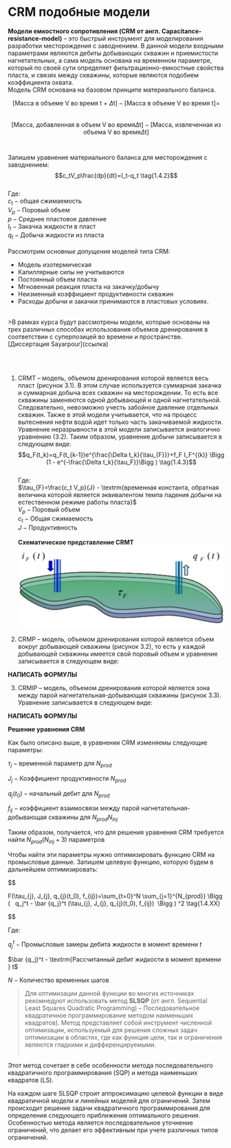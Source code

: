 # CRM подобные модели

  

**Модели емкостного сопротивления (CRM от англ. Capacitance-resistance-model)** – это быстрый инструмент для моделирования разработки месторождения с заводнением. В данной модели входными параметрами являются дебиты добывающих скважин и приемистости нагнетательных, а сама модель основана на временном параметре, который по своей сути определяет фильтрационно-емкостные свойства пласта, и связях между скважины, которые являются подобием коэффициента охвата.
<br>
Модель CRM основана на базовом принципе материального баланса.

  

$$\textrm{[Масса в объеме V во время t + }\Delta \textrm{t]} - \textrm{[Масса в объеме V во время t]} =$$<br>
 $$\textrm{[Масса, добавленная в объем V во время}\Delta\textrm{t]} - \textrm{[Масса, извлеченная из объема V во время}\Delta\textrm{t]}\tag{1.4.1}$$<br><br>
Запишем уравнение материального баланса для месторождения с заводнением:<br>
$$c_tV_p\frac{dp}{dt}=I_t-q_t \tag{1.4.2}$$<br>
Где:<br>
$c_t - \textrm{общая сжимаемость}$<br>
$V_p - \textrm{Поровый объем}$<br>
$p - \textrm{Среднее пластовое давление}$<br>
$I_t - \textrm{Закачка жидкости в пласт}$<br>
$q_t - \textrm{Добыча жидкости из пласта}$<br><br>
Рассмотрим *основные допущения* моделей типа CRM:<br>
- Модель изотермическая
- Капиллярные силы не учитываются
- Постоянный объем пласта
- Мгновенная реакция пласта на закачку/добычу
- Неизменный коэффициент продуктивности скважин
- Расходы добычи и закачки принимаются в пластовых условиях.
<br>
>В рамках курса будут рассмотрены модели, которые основаны на трех различных способах использования объемов дренирования в соответствии с суперпозицей во времени и пространстве. [Диссертация Sayarpour](ссылка)

<br><br>
1. CRMT – модель, объемом дренирования которой является весь пласт (рисунок 3.1). В этом случае используется суммарная закачка и суммарная добыча всех скважин на месторождении. То есть все скважины заменяются одной добывающей и одной нагнетательной. Следовательно, невозможно учесть забойное давление отдельных скважин. Также в этой модели учитывается, что на процесс вытеснения нефти водой идет только часть закачиваемой жидкости. Уравнение неразрывности в этой модели записывается аналогично уравнению (3.2). Таким образом, уравнение добычи записывается в следующем виде:<br>
$$q_F(t_k)=q_F(t_{k-1})e^{\frac{\Delta t_k}{\tau_{F}}}+f_F I_F^{(k)} \Bigg (1 - e^{-\frac{\Delta t_k}{\tau_F}}\Bigg ) \tag{1.4.3}$$<br>
Где:<br>
$\tau_{F}=\frac{c_t V_p}{J} - \textrm{временная константа, обратная величина которой является эквивалентом темпа падения добычи на естественном режиме работы пласта}$<br>
$V_p - \textrm{Поровый объем}$<br>
$c_t - \textrm{Общая сжимаемость}$<br>
$J - \textrm{Продуктивность}$
<br><br>
**Схематическое представление CRMT**
![**Схематическое представление CRMT**](../files/Pasted%20image%2020240131100957.png)

  

2. CRMP – модель, объемом дренирования которой является объем вокруг добывающей скважины (рисунок 3.2), то есть у каждой добывающей скважины имеется свой поровый объем и уравнение записывается в следующем виде:

**НАПИСАТЬ ФОРМУЛЫ**

  

3. CRMIP – модель, объемом дренирования которой является зона между парой нагнетательная-добывающая скважины (рисунок 3.3). Уравнение записывается в следующем виде:

**НАПИСАТЬ ФОРМУЛЫ**

  
  

**Решение уравнения CRM**

  

Как было описано выше, в уравнении CRM изменяемы следующие параметры:<br>

  

$\tau_{j} - \textrm{временной параметр для } N_{prod}$<br>

$J_{j} - \textrm{Коэффициент продуктивности } N_{prod}$<br>

$q_{j}(t_0) - \textrm{начальный дебит для } N_{prod}$<br>

$f_{ij} - \textrm{коэффициент взаимосвязи между парой нагнетательная-добывающая скважины для }N_{prod}N_{inj}$<br>

  

Таким образом, получается, что для решения уравнения CRM требуется найти $N_{prod}(N_{inj}+3)$ параметров<br>

  

Чтобы найти эти параметры нужно оптимизировать функцию CRM на промысловые данные. Запишем целевую функцию, которую будем в дальнейшем оптимизировать:<br>

  

$$

F(\tau_{j}, J_{j}, q_{j}(t_0), f_{ij})=\sum_{t=0}^N \sum_{j=1}^{N_{prod}} \Bigg (   q_j^t - \bar {q_j}^t (\tau_{j}, J_{j}, q_{j}(t_0), f_{ij})  \Bigg ) ^2 \tag{1.4.XX}

$$<br>

  

Где:<br>

$q_j^t - \textrm{Промысловые замеры дебита жидкости в момент времени } t$<br>

$\bar {q_j}^t - \textrm{Рассчитанный дебит жидкости в момент времени } t$<br>

$N - \textrm{Количество временных шагов}$<br>

  

> Для оптимизации данной функции во многих источниках рекомнедуют использовать метод **SLSQP** (от англ. Sequential Least Squares Quadratic Programming) – Последовательное квадратичное программирование методом наименьших квадратов). Метод представляет собой инструмент численной оптимизации, используемый для решения сложных задач оптимизации в областях, где как функция цели, так и ограничения являются гладкими и дифференцируемыми.<br><br>

Этот метод сочетает в себе особенности метода последовательного квадратичного программирования (SQP) и метода наименьших квадратов (LS).

На каждом шаге SLSQP строит аппроксимацию целевой функции в виде квадратичной модели и линейных моделей для ограничений. Затем происходит решение задачи квадратичного программирования для определения следующего приближения оптимального решения. Особенностью метода является последовательное уточнение ограничений, что делает его эффективным при учете различных типов ограничений.
